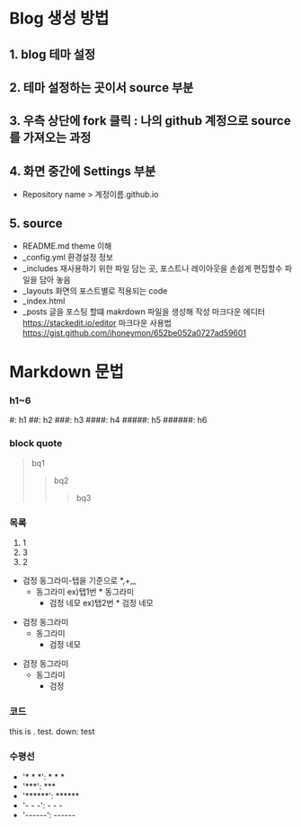 # Blog 생성 방법

## 1. blog 테마 설정

## 2. 테마 설정하는 곳이서 source 부분

## 3. 우측 상단에 fork 클릭 : 나의 github 계정으로 source를 가져오는 과정

## 4. 화면 중간에 Settings 부분 
   - Repository name > 계정이름.github.io

## 5. source
 - README.md  theme 이해
 - _config.yml 환경설정 정보
 - _includes 재사용하기 위한 파일 담는 곳, 포스트나 레이아웃을 손쉽게 편집할수 파일을 담아 놓음
 - _layouts 화면의 포스트별로 적용되는 code 
 - _index.html  
 - _posts 글을 포스팅 할떄 makrdown 파일을 생성해 작성
   마크다운 에디터 https://stackedit.io/editor
   마크다운 사용법 https://gist.github.com/ihoneymon/652be052a0727ad59601


# Markdown 문법
### h1~6
#: h1
##: h2
###: h3
####: h4
#####: h5
######: h6
### block quote
> bq1
>> bq2
>>> bq3
### 목록
1. 1
3. 3
2. 2
* 검정 동그라미-텝을 기준으로 *,+,_
  * 동그라미 ex)탭1번 * 동그라미
    * 검정 네모 ex)탭2번 * 검정 네모
+ 검정 동그라미
  + 동그라미
    + 검정 네모
- 검정 동그라미
  - 동그라미
    - 검정  
### 코드
this is . test. down: test
### 수평선
+  '* * *': * * *
+  '***': ***
+  '******': ******
+ '- - -': - - - 
+ '------': ------
